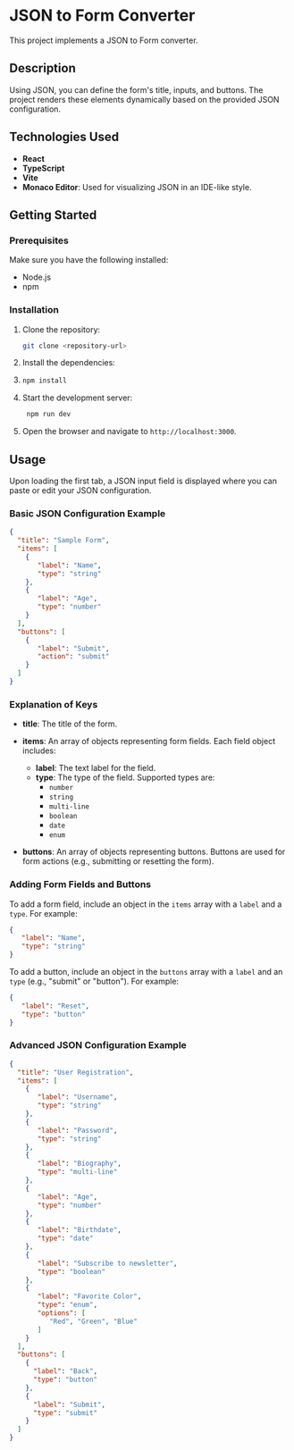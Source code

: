 # JSON to Form Converter

This project implements a JSON to Form converter.

## Description

Using JSON, you can define the form's title, inputs, and buttons. The project renders these elements dynamically based on the provided JSON configuration.

## Technologies Used

- **React**
- **TypeScript**
- **Vite**
- **Monaco Editor**: Used for visualizing JSON in an IDE-like style.

## Getting Started

### Prerequisites

Make sure you have the following installed:

- Node.js
- npm

### Installation

1. Clone the repository:
   ```sh
   git clone <repository-url>
    ```
2. Install the dependencies:
3. ```sh
   npm install
   ```
4. Start the development server:
   ```sh
    npm run dev
    ```
5. Open the browser and navigate to `http://localhost:3000`.

## Usage
Upon loading the first tab, a JSON input field is displayed where you can paste or edit your JSON configuration.

### Basic JSON Configuration Example
```json
{
  "title": "Sample Form",
  "items": [
    { 
       "label": "Name",
       "type": "string"
    },
    { 
       "label": "Age", 
       "type": "number"
    }
  ],
  "buttons": [
    { 
       "label": "Submit", 
       "action": "submit"
    }
  ]
}
```

### Explanation of Keys

- **title**: The title of the form.
- **items**: An array of objects representing form fields. Each field object includes:
  - **label**: The text label for the field.
  - **type**: The type of the field. Supported types are:
    - `number`
    - `string`
    - `multi-line`
    - `boolean`
    - `date`
    - `enum`

- **buttons**: An array of objects representing buttons. Buttons are used for form actions (e.g., submitting or resetting the form).

### Adding Form Fields and Buttons

To add a form field, include an object in the `items` array with a `label` and a `type`. For example:
```json
{ 
   "label": "Name", 
   "type": "string"
}
```

To add a button, include an object in the `buttons` array with a `label` and an `type` (e.g., "submit" or "button"). For example:
```json
{ 
   "label": "Reset",
   "type": "button"
}
```

### Advanced JSON Configuration Example
```json
{
  "title": "User Registration",
  "items": [
    { 
       "label": "Username",
       "type": "string"
    },
    { 
       "label": "Password", 
       "type": "string"
    },
    { 
       "label": "Biography", 
       "type": "multi-line"
    },
    { 
       "label": "Age", 
       "type": "number"
    },
    { 
       "label": "Birthdate", 
       "type": "date"
    },
    { 
       "label": "Subscribe to newsletter", 
       "type": "boolean"
    },
    { 
       "label": "Favorite Color", 
       "type": "enum", 
       "options": [
          "Red", "Green", "Blue"
       ]
    }
  ],
  "buttons": [
    {
      "label": "Back",
      "type": "button"
    },
    {
      "label": "Submit",
      "type": "submit"
    }
  ]
}
```

